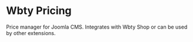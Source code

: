 # Wbty Pricing

Price manager for Joomla CMS. Integrates with Wbty Shop or can be used by other extensions.
